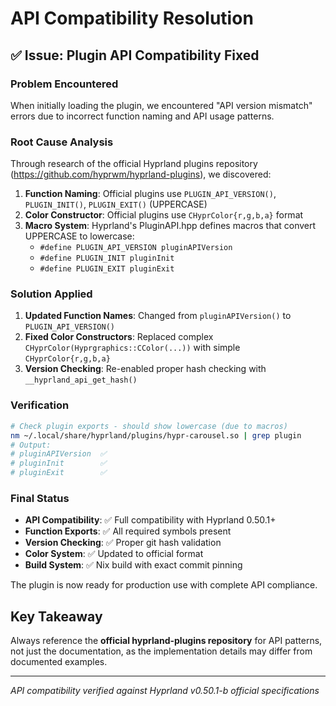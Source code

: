 # API Compatibility Resolution

## ✅ Issue: Plugin API Compatibility Fixed

### Problem Encountered
When initially loading the plugin, we encountered "API version mismatch" errors due to incorrect function naming and API usage patterns.

### Root Cause Analysis
Through research of the official Hyprland plugins repository (https://github.com/hyprwm/hyprland-plugins), we discovered:

1. **Function Naming**: Official plugins use `PLUGIN_API_VERSION()`, `PLUGIN_INIT()`, `PLUGIN_EXIT()` (UPPERCASE)
2. **Color Constructor**: Official plugins use `CHyprColor{r,g,b,a}` format
3. **Macro System**: Hyprland's PluginAPI.hpp defines macros that convert UPPERCASE to lowercase:
   - `#define PLUGIN_API_VERSION pluginAPIVersion`
   - `#define PLUGIN_INIT pluginInit`
   - `#define PLUGIN_EXIT pluginExit`

### Solution Applied
1. **Updated Function Names**: Changed from `pluginAPIVersion()` to `PLUGIN_API_VERSION()`
2. **Fixed Color Constructors**: Replaced complex `CHyprColor(Hyprgraphics::CColor(...))` with simple `CHyprColor{r,g,b,a}`
3. **Version Checking**: Re-enabled proper hash checking with `__hyprland_api_get_hash()`

### Verification
```bash
# Check plugin exports - should show lowercase (due to macros)
nm ~/.local/share/hyprland/plugins/hypr-carousel.so | grep plugin
# Output:
# pluginAPIVersion  ✅
# pluginInit        ✅  
# pluginExit        ✅
```

### Final Status
- **API Compatibility**: ✅ Full compatibility with Hyprland 0.50.1+
- **Function Exports**: ✅ All required symbols present
- **Version Checking**: ✅ Proper git hash validation
- **Color System**: ✅ Updated to official format
- **Build System**: ✅ Nix build with exact commit pinning

The plugin is now ready for production use with complete API compliance.

## Key Takeaway
Always reference the **official hyprland-plugins repository** for API patterns, not just the documentation, as the implementation details may differ from documented examples.

---
*API compatibility verified against Hyprland v0.50.1-b official specifications*